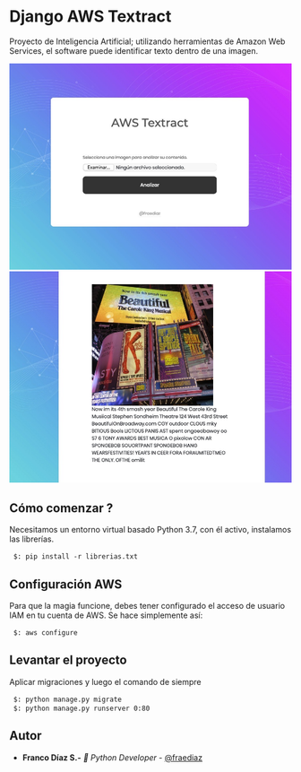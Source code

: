 # Django AWS Textract

Proyecto de Inteligencia Artificial; utilizando herramientas de Amazon Web Services, el software puede identificar texto dentro de una imagen.

![Farmers Market Finder Demo](img/1.jpeg)
![Farmers Market Finder Demo](img/2.jpeg)

## Cómo comenzar ?

Necesitamos un entorno virtual basado Python 3.7, con él activo, instalamos las librerías.

```
 $: pip install -r librerias.txt
```

## Configuración AWS

Para que la magia funcione, debes tener configurado el acceso de usuario IAM en tu cuenta de AWS.
Se hace simplemente así:
```
 $: aws configure
```

## Levantar el proyecto
Aplicar migraciones y luego el comando de siempre
```
 $: python manage.py migrate
 $: python manage.py runserver 0:80
```

## Autor

* **Franco Díaz S.-**  *🐍 Python Developer* - [@fraediaz](https://github.com/fraediaz)
